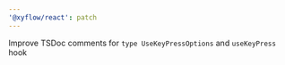 ```yaml
---
'@xyflow/react': patch
---
```


Improve TSDoc comments for `type UseKeyPressOptions` and `useKeyPress` hook 
